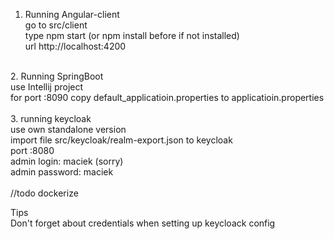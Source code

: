 1. Running Angular-client<br />
go to src/client<br />
type npm start (or npm install before if not installed)<br />
url http://localhost:4200<br />
<br />
2. Running SpringBoot<br />
use Intellij project<br />
for port :8090 copy default_applicatioin.properties to applicatioin.properties<br />
<br />
3. running keycloak<br />
use own standalone version<br />
import file src/keycloak/realm-export.json to keycloak<br />
port :8080<br />
admin login: maciek (sorry)<br />
admin password: maciek<br />
<br />
//todo dockerize

Tips<br />
Don't forget about credentials when setting up keycloack config